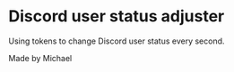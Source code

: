 # Discord user status adjuster
Using tokens to change Discord user status every second.

Made by Michael
